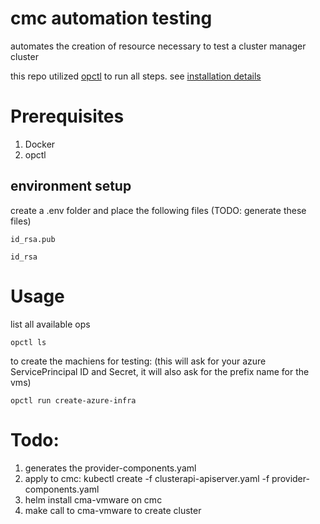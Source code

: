 # cmc automation testing

automates the creation of resource necessary to test a cluster manager cluster

this repo utilized [opctl](https://opctl.io/docs/) to run all steps. see [installation details](https://opctl.io/docs/getting-started/opctl.html)

# Prerequisites
1. Docker
2. opctl


## environment setup
create a .env folder and place the following files (TODO: generate these files)

`id_rsa.pub`

`id_rsa`

# Usage
list all available ops
```
opctl ls
```
to create the machiens for testing: (this will ask for your azure ServicePrincipal ID and Secret, it will also ask for the prefix name for the vms)
```
opctl run create-azure-infra
```


# Todo:
1. generates the provider-components.yaml
2. apply to cmc: kubectl create -f clusterapi-apiserver.yaml -f provider-components.yaml
3. helm install cma-vmware on cmc
4. make call to cma-vmware to create cluster
